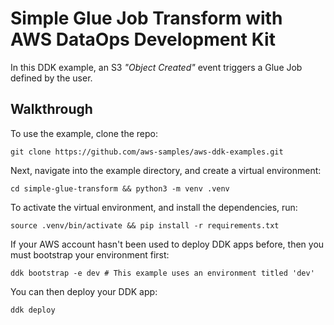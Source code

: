 # Simple Glue Job Transform with AWS DataOps Development Kit

In this DDK example, an S3 *"Object Created"* event triggers a Glue Job defined by the user.

## Walkthrough

To use the example, clone the repo:

```console
git clone https://github.com/aws-samples/aws-ddk-examples.git
```

Next, navigate into the example directory, and create a virtual environment:

```console
cd simple-glue-transform && python3 -m venv .venv
```

To activate the virtual environment, and install the dependencies, run:

```console
source .venv/bin/activate && pip install -r requirements.txt
```

If your AWS account hasn't been used to deploy DDK apps before, then you must bootstrap your environment first:

```console
ddk bootstrap -e dev # This example uses an environment titled 'dev'
```

You can then deploy your DDK app:

```console
ddk deploy
```
